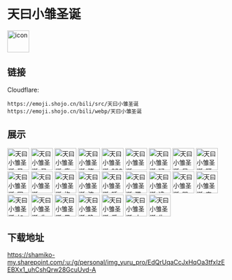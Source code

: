 # 天曰小雏圣诞
<img src="https://emoji.shojo.cn/bili/src/天曰小雏圣诞/icon.png" width="50" height="50" alt="icon">

## 链接
Cloudflare:
```
https://emoji.shojo.cn/bili/src/天曰小雏圣诞
https://emoji.shojo.cn/bili/webp/天曰小雏圣诞
```
## 展示
<img src="https://emoji.shojo.cn/bili/src/天曰小雏圣诞/天曰小雏圣诞-圣诞小雏.png" width="50" height="50" alt="天曰小雏圣诞-圣诞小雏">
<img src="https://emoji.shojo.cn/bili/src/天曰小雏圣诞/天曰小雏圣诞-圣诞猫猫.png" width="50" height="50" alt="天曰小雏圣诞-圣诞猫猫">
<img src="https://emoji.shojo.cn/bili/src/天曰小雏圣诞/天曰小雏圣诞-麋鹿.png" width="50" height="50" alt="天曰小雏圣诞-麋鹿">
<img src="https://emoji.shojo.cn/bili/src/天曰小雏圣诞/天曰小雏圣诞-猪蹄.png" width="50" height="50" alt="天曰小雏圣诞-猪蹄">
<img src="https://emoji.shojo.cn/bili/src/天曰小雏圣诞/天曰小雏圣诞-233.png" width="50" height="50" alt="天曰小雏圣诞-233">
<img src="https://emoji.shojo.cn/bili/src/天曰小雏圣诞/天曰小雏圣诞-mua.png" width="50" height="50" alt="天曰小雏圣诞-mua">
<img src="https://emoji.shojo.cn/bili/src/天曰小雏圣诞/天曰小雏圣诞-疑问.png" width="50" height="50" alt="天曰小雏圣诞-疑问">
<img src="https://emoji.shojo.cn/bili/src/天曰小雏圣诞/天曰小雏圣诞-早安.png" width="50" height="50" alt="天曰小雏圣诞-早安">
<img src="https://emoji.shojo.cn/bili/src/天曰小雏圣诞/天曰小雏圣诞-盯.png" width="50" height="50" alt="天曰小雏圣诞-盯">
<img src="https://emoji.shojo.cn/bili/src/天曰小雏圣诞/天曰小雏圣诞-困.png" width="50" height="50" alt="天曰小雏圣诞-困">
<img src="https://emoji.shojo.cn/bili/src/天曰小雏圣诞/天曰小雏圣诞-no.png" width="50" height="50" alt="天曰小雏圣诞-no">
<img src="https://emoji.shojo.cn/bili/src/天曰小雏圣诞/天曰小雏圣诞-抱抱.png" width="50" height="50" alt="天曰小雏圣诞-抱抱">
<img src="https://emoji.shojo.cn/bili/src/天曰小雏圣诞/天曰小雏圣诞-流汗.png" width="50" height="50" alt="天曰小雏圣诞-流汗">
<img src="https://emoji.shojo.cn/bili/src/天曰小雏圣诞/天曰小雏圣诞-睡着.png" width="50" height="50" alt="天曰小雏圣诞-睡着">
<img src="https://emoji.shojo.cn/bili/src/天曰小雏圣诞/天曰小雏圣诞-猫猫.png" width="50" height="50" alt="天曰小雏圣诞-猫猫">
<img src="https://emoji.shojo.cn/bili/src/天曰小雏圣诞/天曰小雏圣诞-逮捕.png" width="50" height="50" alt="天曰小雏圣诞-逮捕">
<img src="https://emoji.shojo.cn/bili/src/天曰小雏圣诞/天曰小雏圣诞-哭泣.png" width="50" height="50" alt="天曰小雏圣诞-哭泣">
<img src="https://emoji.shojo.cn/bili/src/天曰小雏圣诞/天曰小雏圣诞-害羞.png" width="50" height="50" alt="天曰小雏圣诞-害羞">
<img src="https://emoji.shojo.cn/bili/src/天曰小雏圣诞/天曰小雏圣诞-加油.png" width="50" height="50" alt="天曰小雏圣诞-加油">
<img src="https://emoji.shojo.cn/bili/src/天曰小雏圣诞/天曰小雏圣诞-失落.png" width="50" height="50" alt="天曰小雏圣诞-失落">
<img src="https://emoji.shojo.cn/bili/src/天曰小雏圣诞/天曰小雏圣诞-黑化.png" width="50" height="50" alt="天曰小雏圣诞-黑化">
<img src="https://emoji.shojo.cn/bili/src/天曰小雏圣诞/天曰小雏圣诞-晚上好.png" width="50" height="50" alt="天曰小雏圣诞-晚上好">
<img src="https://emoji.shojo.cn/bili/src/天曰小雏圣诞/天曰小雏圣诞-爱心.png" width="50" height="50" alt="天曰小雏圣诞-爱心">
<img src="https://emoji.shojo.cn/bili/src/天曰小雏圣诞/天曰小雏圣诞-大笑.png" width="50" height="50" alt="天曰小雏圣诞-大笑">
<img src="https://emoji.shojo.cn/bili/src/天曰小雏圣诞/天曰小雏圣诞-生气.png" width="50" height="50" alt="天曰小雏圣诞-生气">

## 下载地址

https://shamiko-my.sharepoint.com/:u:/g/personal/img_yuru_pro/EdQrUqaCcJxHqOa3tfxIzEEBXx1_uhCshQrw28GcuUvd-A